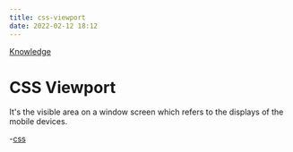 ```yaml
---
title: css-viewport
date: 2022-02-12 18:12
---
```


[Knowledge](Knowledge)

# CSS Viewport

It's the visible area on a window screen which refers to the displays of the mobile devices.

-[css](css)

